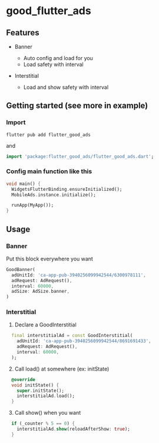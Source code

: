 # good_flutter_ads

## Features

* Banner
  * Auto config and load for you
  * Load safety with interval

* Interstitial
  * Load and show safety with interval 


## Getting started (see more in example)


### Import
```
flutter pub add flutter_good_ads
```
and
```dart
import 'package:flutter_good_ads/flutter_good_ads.dart';
```

### Config main function like this
```dart
void main() {
  WidgetsFlutterBinding.ensureInitialized();
  MobileAds.instance.initialize();

  runApp(MyApp());
}
```

## Usage

### Banner

Put this block everywhere you want

```dart
GoodBanner(
  adUnitId: 'ca-app-pub-3940256099942544/6300978111',
  adRequest: AdRequest(),
  interval: 60000,
  adSize: AdSize.banner,
)
```

### Interstitial

1. Declare a GoodInterstitial
```dart
  final interstitialAd = const GoodInterstitial(
    adUnitId: 'ca-app-pub-3940256099942544/8691691433',
    adRequest: AdRequest(),
    interval: 60000,
  );
```

2. Call load() at somewhere (ex: initState)
```dart
  @override
  void initState() {
    super.initState();
    interstitialAd.load();
  }
```

3. Call show() when you want
```dart
  if (_counter % 5 == 0) {
    interstitialAd.show(reloadAfterShow: true);
  }
```